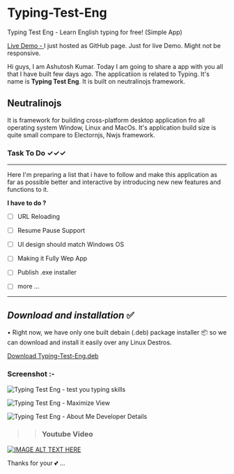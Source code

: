 # Typing-Test-Eng
Typing Test Eng - Learn English typing for free! (Simple App)


[Live Demo - ](https://astokum.github.io/Typing-Test-Eng/)
I just hosted as GitHub page. Just for live Demo. Might not be responsive.
  
Hi guys, I am Ashutosh Kumar. Today I am going to share a app with you all that I have built few days ago. The applicatiion is related to Typing. It's name is **Typing Test Eng**. It is built on neutralinojs framework.
  
  
## Neutralinojs  
It is framework for building cross-platform desktop application fro all operating system Window, Linux and MacOs.
It's application build size is quite small compare to Electornjs, Nwjs framework.
  
  
### Task To Do ✓✓✓
- - -
Here I'm preparing a list that i have to follow and make this application as far as possible better and interactive by introducing new new features and functions to it. 

**I have to do ?**

- [ ] URL Reloading
- [ ] Resume Pause Support
- [ ] UI design should match Windows OS
- [ ] Making it Fully Wep App
- [ ] Publish .exe installer
- [ ] more ...

  
  



***
## _Download and installation_ ✅

• Right now, we have only one built debain (.deb) package installer 📦 so we can download and install it easily over any Linux Destros.

[ Download Typing-Test-Eng.deb](https://github.com/astokum/Typing-Test-Eng/releases/tag/v1.0-beta)
 
  

### Screenshot :- 
![Typing Test Eng - test you typing skills](https://github.com/astokum/Typing-Test-Eng/blob/main/screenshot/Typing%20Test%20Eng%20%201%20.png)
  
  
![Typing Test Eng - Maximize View](https://github.com/astokum/Typing-Test-Eng/blob/main/screenshot/Typing%20Test%20Eng%202%20Typed.png)
  
  
![Typing Test Eng - About Me Developer Details](https://github.com/astokum/Typing-Test-Eng/blob/main/screenshot/Typing%20Test%20Eng%20-%203%20About%20Me.png)
  
  
>> ### Youtube Video
  
[![IMAGE ALT TEXT HERE](http://img.youtube.com/vi/dkuxp0aHrgg/0.jpg)](http://www.youtube.com/watch?v=dkuxp0aHrgg)
  
  
    
Thanks for your 💕 ...
